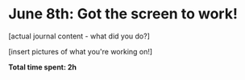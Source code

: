 # June 8th: Got the screen to work!

[actual journal content - what did you do?]

[insert pictures of what you're working on!]

**Total time spent: 2h**